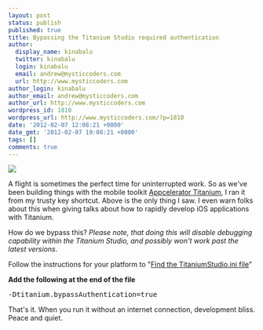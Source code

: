 ```yaml
---
layout: post
status: publish
published: true
title: Bypassing the Titanium Studio required authentication
author:
  display_name: kinabalu
  twitter: kinabalu
  login: kinabalu
  email: andrew@mysticcoders.com
  url: http://www.mysticcoders.com
author_login: kinabalu
author_email: andrew@mysticcoders.com
author_url: http://www.mysticcoders.com
wordpress_id: 1810
wordpress_url: http://www.mysticcoders.com/?p=1810
date: '2012-02-07 12:08:21 +0000'
date_gmt: '2012-02-07 19:08:21 +0000'
tags: []
comments: true
---
```

<img src="https://www.mysticcoders.com/wp-content/uploads/2012/02/Screen-Shot-2012-02-07-at-10.59.43-AM.png" border="0" />

A flight is sometimes the perfect time for uninterrupted work.  So as we've been building things with the mobile toolkit <a href="http://www.appcelerator.com" target="_blank">Appcelerator Titanium</a>, I ran it from my trusty key shortcut.  Above is the only thing I saw.  I even warn folks about this when giving talks about how to rapidly develop iOS applications with Titanium.

How do we bypass this?  <em>Please note, that doing this will disable debugging capability within the Titanium Studio, and possibly won't work past the latest versions</em>.

Follow the instructions for your platform to "<a href="https://wiki.appcelerator.org/display/tis/Modifying+Your+Configuration">Find the TitaniumStudio.ini file</a>"

<strong>Add the following at the end of the file</strong>

<pre>
-Dtitanium.bypassAuthentication=true
</pre>
That's it.  When you run it without an internet connection, development bliss.  Peace and quiet.

